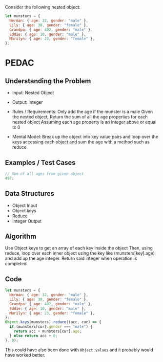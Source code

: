 Consider the following nested object:

```js
let munsters = {
  Herman: { age: 32, gender: "male" },
  Lily: { age: 30, gender: "female" },
  Grandpa: { age: 402, gender: "male" },
  Eddie: { age: 10, gender: "male" },
  Marilyn: { age: 23, gender: "female" },
};
```

# PEDAC

## Understanding the Problem

- Input:
  Nested Object

- Output:
  Integer

- Rules / Requirements:
  Only add the age if the munster is a male
  Given the nested object,
  Return the sum of all the age properties for each nested object
  Assuming each age property is an integer above or equal to 0

- Mental Model:
  Break up the object into key value pairs and loop over the keys accessing each object and sum the age with a method such as reduce.

## Examples / Test Cases

```js
// Sum of all ages from given object
497;
```

## Data Structures

- Object
  Input
- Object.keys
- Reduce
- Integer
  Output

## Algorithm

Use Object.keys to get an array of each key inside the object
Then, using reduce, loop over each inner object using the key like (munsters[key].age) and add up the age integer. Return said integer when operation is completed.

## Code

```js
let munsters = {
  Herman: { age: 32, gender: "male" },
  Lily: { age: 30, gender: "female" },
  Grandpa: { age: 402, gender: "male" },
  Eddie: { age: 10, gender: "male" },
  Marilyn: { age: 23, gender: "female" },
};
Object.keys(munsters).reduce((acc, cur) => {
  if (munsters[cur].gender === "male") {
    return acc + munsters[cur].age;
  } else return acc + 0;
}, 0);
```

This could have also been done with `Object.values` and it probably would have worked better.
